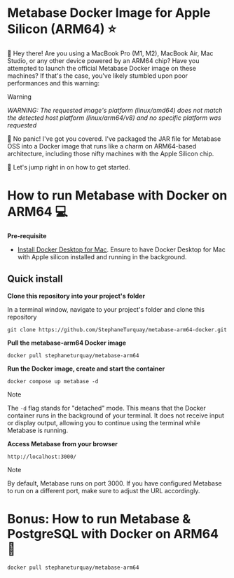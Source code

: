 # Metabase Docker Image for Apple Silicon (ARM64) ⭐️

👋 Hey there! Are you using a MacBook Pro (M1, M2), MacBook Air, Mac Studio, or any other device powered by an ARM64 chip? Have you attempted to launch the official Metabase Docker image on these machines? If that's the case, you've likely stumbled upon poor performances and this warning:

> [!WARNING]
> _WARNING: The requested image's platform (linux/amd64) does not match the detected host platform (linux/arm64/v8) and no specific platform was requested_

🚫 No panic! I've got you covered. I've packaged the JAR file for Metabase OSS into a Docker image that runs like a charm on ARM64-based architecture, including those nifty machines with the Apple Silicon chip.

🚀 Let's jump right in on how to get started.

# How to run Metabase with Docker on ARM64 💻

**Pre-requisite**
- [Install Docker Desktop for Mac](https://docs.docker.com/desktop/install/mac-install/). Ensure to have Docker Desktop for Mac with Apple silicon installed and running in the background.

## Quick install
**Clone this repository into your project's folder**

In a terminal window, navigate to your project's folder and clone this repository
```
git clone https://github.com/StephaneTurquay/metabase-arm64-docker.git
```

  
**Pull the metabase-arm64 Docker image**
```
docker pull stephaneturquay/metabase-arm64
```

**Run the Docker image, create and start the container**

```
docker compose up metabase -d
```
> [!NOTE]
> The `-d` flag stands for "detached" mode. This means that the Docker container runs in the background of your terminal. It does not receive input or display output, allowing you to continue using the terminal while Metabase is running.

**Access Metabase from your browser**
```
http://localhost:3000/
```
> [!NOTE]
> By default, Metabase runs on port 3000. If you have configured Metabase to run on a different port, make sure to adjust the URL accordingly.

# Bonus: How to run Metabase & PostgreSQL with Docker on ARM64 🎉

`docker pull stephaneturquay/metabase-arm64`
